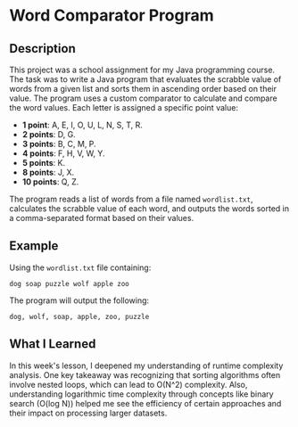 # Word Comparator Program

## Description
This project was a school assignment for my Java programming course. The task was to write a Java program that evaluates the scrabble value of words from a given list and sorts them in ascending order based on their value. The program uses a custom comparator to calculate and compare the word values. Each letter is assigned a specific point value:

- **1 point**: A, E, I, O, U, L, N, S, T, R.
- **2 points**: D, G.
- **3 points**: B, C, M, P.
- **4 points**: F, H, V, W, Y.
- **5 points**: K.
- **8 points**: J, X.
- **10 points**: Q, Z.

The program reads a list of words from a file named `wordlist.txt`, calculates the scrabble value of each word, and outputs the words sorted in a comma-separated format based on their values.

## Example
Using the `wordlist.txt` file containing:
```
dog soap puzzle wolf apple zoo
```

The program will output the following:

```
dog, wolf, soap, apple, zoo, puzzle
```

## What I Learned
In this week's lesson, I deepened my understanding of runtime complexity analysis. One key takeaway was recognizing that sorting algorithms often involve nested loops, which can lead to O(N^2) complexity. Also, understanding logarithmic time complexity through concepts like binary search (O(log N)) helped me see the efficiency of certain approaches and their impact on processing larger datasets.